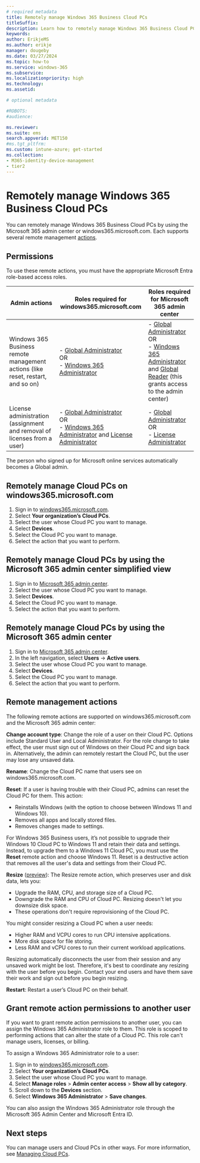 ```yaml
---
# required metadata
title: Remotely manage Windows 365 Business Cloud PCs
titleSuffix:
description: Learn how to remotely manage Windows 365 Business Cloud PCs
keywords:
author: ErikjeMS  
ms.author: erikje
manager: dougeby
ms.date: 03/27/2024
ms.topic: how-to
ms.service: windows-365
ms.subservice: 
ms.localizationpriority: high
ms.technology:
ms.assetid: 

# optional metadata

#ROBOTS:
#audience:

ms.reviewer: 
ms.suite: ems
search.appverid: MET150
#ms.tgt_pltfrm:
ms.custom: intune-azure; get-started
ms.collection:
- M365-identity-device-management
- tier2
---
```


# Remotely manage Windows 365 Business Cloud PCs

You can remotely manage Windows 365 Business Cloud PCs by using the Microsoft 365 admin center or windows365.microsoft.com. Each supports several remote management [actions](#remote-management-actions).

## Permissions

To use these remote actions, you must have the appropriate Microsoft Entra role-based access roles.

| Admin actions | Roles required for windows365.microsoft.com | Roles required for Microsoft 365 admin center |
| --- | --- | --- |
| Windows 365 Business remote management actions (like reset, restart, and so on) | - [Global Administrator](/azure/active-directory/roles/permissions-reference#global-administrator) <br>OR<br>- [Windows 365 Administrator](/azure/active-directory/roles/permissions-reference#windows-365-administrator) | - [Global Administrator](/azure/active-directory/roles/permissions-reference#global-administrator) <br>OR <br> - [Windows 365 Administrator](/azure/active-directory/roles/permissions-reference#windows-365-administrator) and [Global Reader](/azure/active-directory/roles/permissions-reference#global-reader) (this grants access to the admin center) |
| License administration (assignment and removal of licenses from a user) | - [Global Administrator](/azure/active-directory/roles/permissions-reference#global-administrator) <br>OR<br>- [Windows 365 Administrator](/azure/active-directory/roles/permissions-reference#windows-365-administrator) and [License Administrator](/azure/active-directory/roles/permissions-reference#license-administrator) | - [Global Administrator](/azure/active-directory/roles/permissions-reference#global-administrator) <br>OR<br>- [License Administrator](/azure/active-directory/roles/permissions-reference#license-administrator) |

The person who signed up for Microsoft online services automatically becomes a Global admin.

## Remotely manage Cloud PCs on windows365.microsoft.com

1. Sign in to [windows365.microsoft.com](https://windows365.microsoft.com).
2. Select **Your organization’s Cloud PCs**.
3. Select the user whose Cloud PC you want to manage.
4. Select **Devices**.
5. Select the Cloud PC you want to manage.
6. Select the action that you want to perform.

## Remotely manage Cloud PCs by using the Microsoft 365 admin center simplified view

1. Sign in to [Microsoft 365 admin center](https://admin.microsoft.com).
2. Select the user whose Cloud PC you want to manage.
3. Select **Devices**.
4. Select the Cloud PC you want to manage.
5. Select the action that you want to perform.

## Remotely manage Cloud PCs by using the Microsoft 365 admin center

1. Sign in to [Microsoft 365 admin center](https://admin.microsoft.com).
2. In the left navigation, select **Users** -> **Active users**.
3. Select the user whose Cloud PC you want to manage.
4. Select **Devices**.
5. Select the Cloud PC you want to manage.
6. Select the action that you want to perform.

## Remote management actions

The following remote actions are supported on windows365.microsoft.com and the Microsoft 365 admin center:

**Change account type**: Change the role of a user on their Cloud PC. Options include Standard User and Local Administrator. For the role change to take effect, the user must sign out of Windows on their Cloud PC and sign back in. Alternatively, the admin can remotely restart the Cloud PC, but the user may lose any unsaved data.

**Rename**: Change the Cloud PC name that users see on windows365.microsoft.com.

**Reset**: If a user is having trouble with their Cloud PC, admins can reset the Cloud PC for them. This action:

- Reinstalls Windows (with the option to choose between Windows 11 and Windows 10).
- Removes all apps and locally stored files.
- Removes changes made to settings.

For Windows 365 Business users, it’s not possible to upgrade their Windows 10 Cloud PC to Windows 11 and retain their data and settings. Instead, to upgrade them to a Windows 11 Cloud PC, you must use the **Reset** remote action and choose Windows 11. Reset is a destructive action that removes all the user's data and settings from their Cloud PC.

**Resize** ([preview](../public-preview.md)): The Resize remote action, which preserves user and disk data, lets you:

- Upgrade the RAM, CPU, and storage size of a Cloud PC.
- Downgrade the RAM and CPU of Cloud PC. Resizing doesn't let you downsize disk space.
- These operations don't require reprovisioning of the Cloud PC.

You might consider resizing a Cloud PC when a user needs:

- Higher RAM and VCPU cores to run CPU intensive applications.
- More disk space for file storing.
- Less RAM and vCPU cores to run their current workload applications.

Resizing automatically disconnects the user from their session and any unsaved work might be lost. Therefore, it's best to coordinate any resizing with the user before you begin. Contact your end users and have them save their work and sign out before you begin resizing.

**Restart**: Restart a user’s Cloud PC on their behalf.

## Grant remote action permissions to another user

If you want to grant remote action permissions to another user, you can assign the Windows 365 Administrator role to them. This role is scoped to performing actions that can alter the state of a Cloud PC. This role can't manage users, licenses, or billing.

To assign a Windows 365 Administrator role to a user:

1. Sign in to [windows365.microsoft.com](https://windows365.microsoft.com).
2. Select **Your organization’s Cloud PCs**.
3. Select the user whose Cloud PC you want to manage.
4. Select **Manage roles** > **Admin center access** > **Show all by category**.
5. Scroll down to the **Devices** section.
6. Select **Windows 365 Administrator** > **Save changes**.

You can also assign the Windows 365 Administrator role through the Microsoft 365 Admin Center and Microsoft Entra ID.

## Next steps

You can manage users and Cloud PCs in other ways. For more information, see [Managing Cloud PCs](get-started-windows-365-business.md#).
